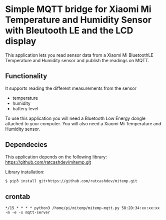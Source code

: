 # Simple MQTT bridge for Xiaomi Mi Temperature and Humidity Sensor with Bleutooth LE and the LCD display

This application lets you read sensor data from a Xiaomi Mi BluetoothLE Temperature and Humidity sensor and publish the readings on MQTT.

## Functionality 
It supports reading the different measurements from the sensor
- temperature
- humidity
- battery level

To use this application you will need a Bluetooth Low Energy dongle attached to your computer. You will also need a
Xiaomi Mi Temperature and Humidity sensor. 

## Dependecies
This application depends on the following library:
https://github.com/ratcashdev/mitemp.git

Library installation:
```bash
$ pip3 install git+https://github.com/ratcashdev/mitemp.git
```

## crontab
```
*/15 * * * * python3 /home/pi/mitemp/mitemp-mqtt.py 58:2D:34:xx:xx:xx -m -e -s mqtt-server
```
